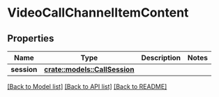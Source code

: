 # VideoCallChannelItemContent

## Properties

Name | Type | Description | Notes
------------ | ------------- | ------------- | -------------
**session** | [**crate::models::CallSession**](CallSession.md) |  | 

[[Back to Model list]](../README.md#documentation-for-models) [[Back to API list]](../README.md#documentation-for-api-endpoints) [[Back to README]](../README.md)


